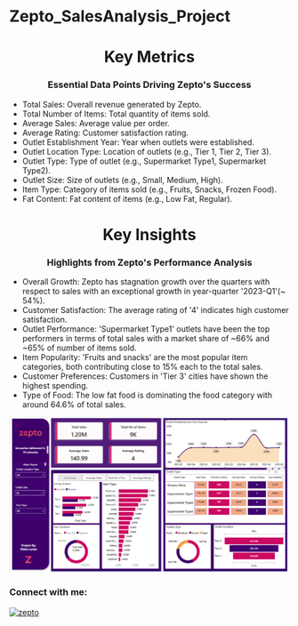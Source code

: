 # Zepto_SalesAnalysis_Project
<h1 align="center">Key Metrics</h1>
<h3 align="center">Essential Data Points Driving Zepto's Success</h3>

<ul>
  <li>Total Sales: Overall revenue generated by Zepto.</li>
  <li>Total Number of Items: Total quantity of items sold.</li>
  <li>Average Sales: Average value per order.</li>
  <li>Average Rating: Customer satisfaction rating.</li>
  <li>Outlet Establishment Year: Year when outlets were established.</li>
  <li>Outlet Location Type: Location of outlets (e.g., Tier 1, Tier 2, Tier 3).</li>
  <li>Outlet Type: Type of outlet (e.g., Supermarket Type1, Supermarket Type2).</li>
  <li>Outlet Size: Size of outlets (e.g., Small, Medium, High).</li>
  <li>Item Type: Category of items sold (e.g., Fruits, Snacks, Frozen Food).</li>
  <li>Fat Content: Fat content of items (e.g., Low Fat, Regular).</li>
</ul>

<h1 align="center">Key Insights</h1>
<h3 align="center">Highlights from Zepto's Performance Analysis</h3>

<ul>
  <li>Overall Growth: Zepto has stagnation growth over the quarters with respect to sales with an exceptional growth in year-quarter '2023-Q1'(~ 54%).</li>
  <li>Customer Satisfaction: The average rating of '4' indicates high customer satisfaction.</li>
  <li>Outlet Performance: 'Supermarket Type1' outlets have been the top performers in terms of total sales with a market share of ~66% and ~65% of number of items sold.</li>
  <li>Item Popularity: 'Fruits and snacks' are the most popular item categories, both contributing close to 15% each to the total sales.</li>
  <li>Customer Preferences: Customers in 'Tier 3' cities have shown the highest spending.</li>
  <li>Type of Food: The low fat food is dominating the food category with around 64.6% of total sales.</li>
</ul>
<img src="https://github.com/elishalenka18/Zepto_SalesAnalysis_Project/blob/main/Zepto%20Dashboard%20V3.png" alt="Zepto Sales Analysis - Power BI Dashboard">
<h3 align="left">Connect with me:</h3>
<p align="left">
  <a href="https://www.linkedin.com/in/elishalenka18/" target="blank"><img align="center" src="https://raw.githubusercontent.com/rahuldkjain/github-profile-readme-generator/master/src/images/icons/Social/linked-in-alt.svg" alt="zepto"   
 height="30" width="40" /></a>
</p>

